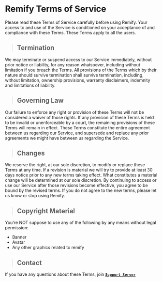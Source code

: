# **Remify Terms of Service**
Please read these Terms of Service carefully before using Remify. Your access to and use of the Service is conditioned on your acceptance of and compliance with these Terms. These Terms apply to all the users.

> ## Termination
We may terminate or suspend access to our Service immediately, without prior notice or liability, for any reason whatsoever, including without limitation if you breach the Terms. All provisions of the Terms which by their nature should survive termination shall survive termination, including, without limitation, ownership provisions, warranty disclaimers, indemnity and limitations of liability.

> ## Governing Law
Our failure to enforce any right or provision of these Terms will not be considered a waiver of those rights. If any provision of these Terms is held to be invalid or unenforceable by a court, the remaining provisions of these Terms will remain in effect. These Terms constitute the entire agreement between us regarding our Service, and supersede and replace any prior agreements we might have between us regarding the Service.

>## Changes
We reserve the right, at our sole discretion, to modify or replace these Terms at any time. If a revision is material we will try to provide at least 30 days notice prior to any new terms taking effect. What constitutes a material change will be determined at our sole discretion. By continuing to access or use our Service after those revisions become effective, you agree to be bound by the revised terms. If you do not agree to the new terms, please let us know or stop using Remify.

>## Copyright Material
You're NOT suppose to use any of the following by any means without legal permission:
* Banner
* Avatar
* Any other graphics related to remify

>## Contact
If you have any questions about these Terms, join [**`Support Server`**](https://support.remify.tech/)

